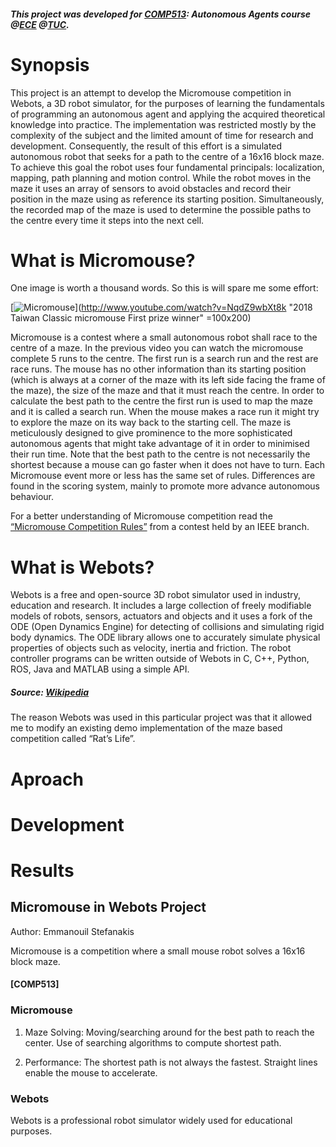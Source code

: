 ##### This project was developed for [COMP513](http://www.intelligence.tuc.gr/~robots/index.html): Autonomous Agents course @[ECE](https://www.ece.tuc.gr/index.php?id=4481) @[TUC](https://www.tuc.gr/).  
# Synopsis
This project is an attempt to develop the Micromouse competition in Webots, a 3D robot simulator, for the purposes of learning the fundamentals of programming an autonomous agent and applying the acquired theoretical knowledge into practice. The implementation was restricted mostly by the complexity of the subject and the limited amount of time for research and development. Consequently, the result of this effort is a simulated autonomous robot that seeks for a path to the centre of a 16x16 block maze. To achieve this goal the robot uses four fundamental principals: localization, mapping, path planning and motion control. While the robot moves in the maze it uses an array of sensors to avoid obstacles and record their position in the maze using as reference its starting position. Simultaneously, the recorded map of the maze is used to determine the possible paths to the centre every time it steps into the next cell.

# What is Micromouse?
One image is worth a thousand words. So this is will spare me some effort:

[![Micromouse](https://i.ytimg.com/vi_webp/NqdZ9wbXt8k/maxresdefault.webp)](http://www.youtube.com/watch?v=NqdZ9wbXt8k "2018 Taiwan Classic micromouse First prize winner" =100x200)

Micromouse is a contest where a small autonomous robot shall race to the centre of a maze. In the previous video you can watch the micromouse complete 5 runs to the centre. The first run is a search run and the rest are race runs. The mouse has no other information than its starting position (which is always at a corner of the maze with its left side facing the frame of the maze), the size of the maze and that it must reach the centre. In order to calculate the best path to the centre the first run is used to map the maze and it is called a search run. When the mouse makes a race run it might try to explore the maze on its way back to the starting cell.
The maze is meticulously designed to give prominence to the more sophisticated autonomous agents that might take advantage of it in order to minimised their run time. Note that the best path to the centre is not necessarily the shortest because a mouse can go faster when it does not have to turn.
Each Micromouse event more or less has the same set of rules. Differences are found in the scoring system, mainly to promote more advance autonomous behaviour. 

For a better understanding of Micromouse competition read the [“Micromouse Competition Rules”](https://www.ewh.ieee.org/reg/2/sac-18/MicromouseRules.pdf) from a contest held by an IEEE branch.

# What is Webots?
Webots is a free and open-source 3D robot simulator used in industry, education and research. It includes a large collection of freely modifiable models of robots, sensors, actuators and objects and it uses a fork of the ODE (Open Dynamics Engine) for detecting of collisions and simulating rigid body dynamics. The ODE library allows one to accurately simulate physical properties of objects such as velocity, inertia and friction.
The robot controller programs can be written outside of Webots in C, C++, Python, ROS, Java and MATLAB using a simple API. 
##### Source: [Wikipedia](https://en.wikipedia.org/wiki/Webots)

The reason Webots was used in this particular project was that it allowed me to modify an existing demo implementation of the maze based competition called “Rat’s Life”. 
# Aproach

# Development

# Results






## Micromouse in Webots Project 
Author: Emmanouil Stefanakis

Micromouse is a competition where a small mouse robot solves a 16x16 block maze.
#### [COMP513]

### Micromouse
1. Maze Solving: 
Moving/searching around for the best path to reach the center. Use of searching algorithms to compute shortest path.

2. Performance: 
The shortest path is not always the fastest. Straight lines enable the mouse to accelerate.

### Webots
Webots is a professional robot simulator widely used for educational purposes.

